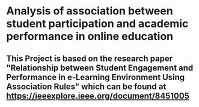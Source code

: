 # Analysis of association between student participation and academic performance in online education

## This Project is based on the research paper "Relationship between Student Engagement and Performance in e-Learning Environment Using Association Rules" which can be found at https://ieeexplore.ieee.org/document/8451005